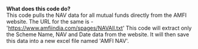 **What does this code do?**<br/>
This code pulls the NAV data for all mutual funds directly from the AMFI website.
The URL for the same is - 'https://www.amfiindia.com/spages/NAVAll.txt'
This code will extract only the Scheme Name, NAV and Date data from the website. It will then save this data into a new excel file named 'AMFI NAV'.

